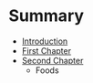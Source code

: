 # Summary

* [Introduction](README.md)
* [First Chapter](chapter1.md)
* [Second Chapter](second_chapter.md)
   * Foods

